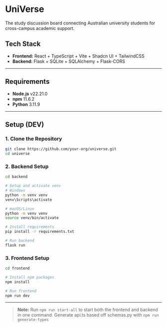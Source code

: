 # UniVerse
The study discussion board connecting Australian university students for cross-campus academic support.

## Tech Stack

- **Frontend:** React + TypeScript + Vite + Shadcn UI + TailwindCSS  
- **Backend:** Flask + SQLite + SQLAlchemy + Flask-CORS  

---

## Requirements

- **Node.js** v22.21.0
- **npm** 11.6.2
- **Python** 3.11.9

---

## Setup (DEV)

### 1. Clone the Repository

```bash
git clone https://github.com/your-org/universe.git
cd universe
```

### 2. Backend Setup

```bash
cd backend

# Setup and activate venv
# Windows
python -m venv venv
venv\Scripts\activate

# macOS/Linux
python -m venv venv
source venv/bin/activate

# Install requirements
pip install -r requirements.txt

# Run backend
flask run
```

### 3. Frontend Setup

```bash
cd frontend

# Install npm packages
npm install

# Run frontend
npm run dev
```

---

> **Note:** Run `npm run start-all` to start both the frontend and backend in one command.
> Generate api.ts based off schemas.py with `npm run generate-types`
